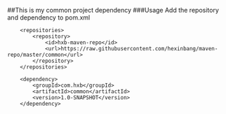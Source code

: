 ##This is my common project dependency
###Usage
Add the repository and dependency to pom.xml

```
	<repositories>
        <repository>
            <id>hxb-maven-repo</id>
            <url>https://raw.githubusercontent.com/hexinbang/maven-repo/master/common</url>
        </repository>
    </repositories>
```

```
	<dependency>
		<groupId>com.hxb</groupId>
		<artifactId>common</artifactId>
		<version>1.0-SNAPSHOT</version>
	</dependency>
```